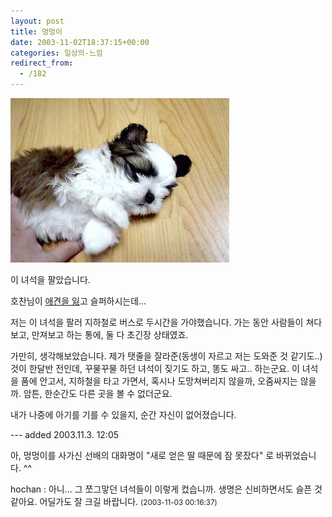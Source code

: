 ```yaml
---
layout: post
title: 멍멍이
date: 2003-11-02T18:37:15+00:00
categories: 일상의-느낌
redirect_from:
  - /182
---
```


![ ](/assets/media/photo_DSC02210.jpg)

이 녀석을 팔았습니다.

호찬님이 <a href="http://hochan.net/archives/2003/10/28@10:59AM.html">애견을 잃</a>고 슬퍼하시는데...

저는 이 녀석을 팔러 지하철로 버스로 두시간을 가야했습니다. 가는 동안 사람들이 쳐다보고, 만져보고 하는 통에, 둘 다 초긴장 상태였죠.

가만히, 생각해보았습니다. 제가 탯줄을 잘라준(동생이 자르고 저는 도와준 것 같기도..) 것이 한달반 전인데, 꾸물꾸물 하던 녀석이 짖기도 하고, 똥도 싸고.. 하는군요. 이 녀석을 품에 안고서, 지하철을 타고 가면서, 혹시나 도망쳐버리지 않을까, 오줌싸지는 않을까. 암튼, 한순간도 다른 곳을 볼 수 없더군요.

내가 나중에 아기를 기를 수 있을지, 순간 자신이 없어졌습니다.

--- added 2003.11.3. 12:05

아, 멍멍이를 사가신 선배의 대화명이 "새로 얻은 딸 때문에 잠 못잤다" 로 바뀌었습니다. ^^
<div id=comments>
<div class=comment>
<!--- cmt:395 --->
<!--- mail: --->
<!--- parent:0 --->
hochan : 
아니... 그 쪼그맣던 녀석들이 이렇게 컸습니까.
생명은 신비하면서도 슬픈 것 같아요.
어딜가도 잘 크길 바랍니다.
 <small>(2003-11-03 00:16:37)</small>
</div>
</div>

